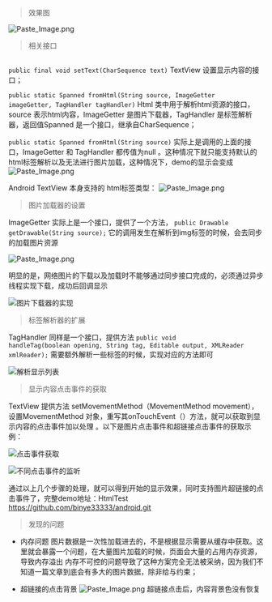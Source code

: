 > 效果图

![Paste_Image.png](http://upload-images.jianshu.io/upload_images/1239900-c37a6fb5d5eb552d.png?imageMogr2/auto-orient/strip%7CimageView2/2/w/1240)

> 相关接口

<code>
public final void setText(CharSequence text)</code>
TextView 设置显示内容的接口；

<code>public static Spanned fromHtml(String source, ImageGetter imageGetter, TagHandler tagHandler)</code>
Html 类中用于解析html资源的接口，source 表示html内容，ImageGetter 是图片下载器，TagHandler 是标签解析器，返回值Spanned 是一个接口，继承自CharSequence；

<code>public static Spanned fromHtml(String source)</code>
实际上是调用的上面的接口，ImageGetter 和 TagHandler 都传值为null 。这种情况下就只能支持默认的html标签解析以及无法进行图片加载，这种情况下，demo的显示会变成
![Paste_Image.png](http://upload-images.jianshu.io/upload_images/1239900-3e0018eecdbe9009.png?imageMogr2/auto-orient/strip%7CimageView2/2/w/1240)

Android TextView 本身支持的 html标签类型：
![Paste_Image.png](http://upload-images.jianshu.io/upload_images/1239900-aa4ddeb3218dac72.png?imageMogr2/auto-orient/strip%7CimageView2/2/w/1240)

> 图片加载器的设置

 ImageGetter 实际上是一个接口，提供了一个方法，
<code>public Drawable getDrawable(String source);</code>
它的调用发生在解析到img标签的时候，会去同步的加载图片资源

![Paste_Image.png](http://upload-images.jianshu.io/upload_images/1239900-2245e5e9db2f85c2.png?imageMogr2/auto-orient/strip%7CimageView2/2/w/1240)

明显的是，网络图片的下载以及加载时不能够通过同步接口完成的，必须通过异步线程实现下载，成功后回调显示

![图片下载器的实现](http://upload-images.jianshu.io/upload_images/1239900-b26bd029f00cba07.png?imageMogr2/auto-orient/strip%7CimageView2/2/w/1240)

> 标签解析器的扩展

TagHandler 同样是一个接口，提供方法
<code>public void handleTag(boolean opening, String tag,                         Editable output, XMLReader xmlReader);</code>
需要额外解析一些标签的时候，实现对应的方法即可

![解析显示列表](http://upload-images.jianshu.io/upload_images/1239900-f0a5826321692d68.png?imageMogr2/auto-orient/strip%7CimageView2/2/w/1240)

>显示内容点击事件的获取

TextView 提供方法 setMovementMethod（MovementMethod movement），设置MovementMethod 对象，重写其onTouchEvent（）方法，就可以获取到显示内容的点击事件加以处理 。以下是图片点击事件和超链接点击事件的获取示例：

![点击事件获取](http://upload-images.jianshu.io/upload_images/1239900-3dcb0cb7bc691db0.png?imageMogr2/auto-orient/strip%7CimageView2/2/w/1240)

![不同点击事件的监听](http://upload-images.jianshu.io/upload_images/1239900-862e59dec9573c7e.png?imageMogr2/auto-orient/strip%7CimageView2/2/w/1240)

通过以上几个步骤的处理，就可以得到开始的显示效果，同时支持图片超链接的点击事件了，完整demo地址：HtmlTest
https://github.com/binye33333/android.git

>发现的问题

- 内存问题
图片数据是一次性加载进去的，不是根据显示需要从缓存中获取。这里就会暴露一个问题，在大量图片加载的时候，页面会大量的占用内存资源，导致内存溢出
内存不可控的问题导致了这种方案完全无法被采纳，因为我们不知道一篇文章到底会有多大的图片数据，除非给与约束；

- 超链接的点击背景
![Paste_Image.png](http://upload-images.jianshu.io/upload_images/1239900-280b8fedad09007f.png?imageMogr2/auto-orient/strip%7CimageView2/2/w/1240)
超链接点击后，内容背景色没有恢复
